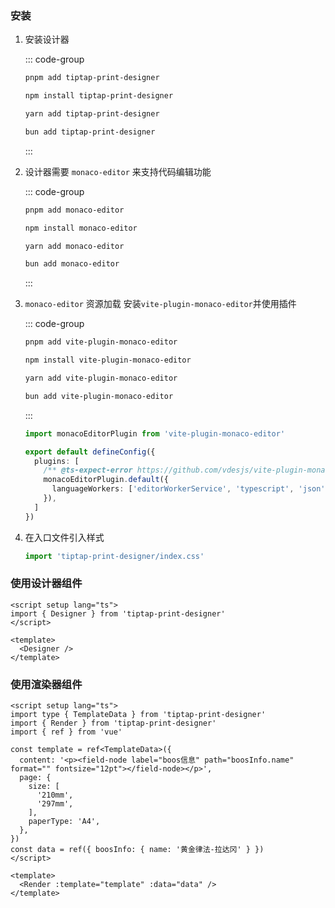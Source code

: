 ### 安装

1. 安装设计器

   ::: code-group

   ```sh [pnpm]
   pnpm add tiptap-print-designer
   ```

   ```sh [npm]
   npm install tiptap-print-designer
   ```

   ```sh [yarn]
   yarn add tiptap-print-designer
   ```

   ```sh [bun]
   bun add tiptap-print-designer
   ```

   :::

2. 设计器需要 `monaco-editor` 来支持代码编辑功能

   ::: code-group

   ```sh [pnpm]
   pnpm add monaco-editor
   ```

   ```sh [npm]
   npm install monaco-editor
   ```

   ```sh [yarn]
   yarn add monaco-editor
   ```

   ```sh [bun]
   bun add monaco-editor
   ```

   :::

3. `monaco-editor` 资源加载 安装`vite-plugin-monaco-editor`并使用插件

   ::: code-group

   ```sh [pnpm]
   pnpm add vite-plugin-monaco-editor
   ```

   ```sh [npm]
   npm install vite-plugin-monaco-editor
   ```

   ```sh [yarn]
   yarn add vite-plugin-monaco-editor
   ```

   ```sh [bun]
   bun add vite-plugin-monaco-editor
   ```

   :::

   ```ts [vite.config.ts]
   import monacoEditorPlugin from 'vite-plugin-monaco-editor'

   export default defineConfig({
     plugins: [
       /** @ts-expect-error https://github.com/vdesjs/vite-plugin-monaco-editor/issues/21 */
       monacoEditorPlugin.default({
         languageWorkers: ['editorWorkerService', 'typescript', 'json', 'html'],
       }),
     ]
   })
   ```

4. 在入口文件引入样式

   ```ts [main.ts]
   import 'tiptap-print-designer/index.css'
   ```

### 使用设计器组件

```vue [Vue]
<script setup lang="ts">
import { Designer } from 'tiptap-print-designer'
</script>

<template>
  <Designer />
</template>
```

### 使用渲染器组件

```vue [Vue]
<script setup lang="ts">
import type { TemplateData } from 'tiptap-print-designer'
import { Render } from 'tiptap-print-designer'
import { ref } from 'vue'

const template = ref<TemplateData>({
  content: '<p><field-node label="boos信息" path="boosInfo.name" format="" fontsize="12pt"></field-node></p>',
  page: {
    size: [
      '210mm',
      '297mm',
    ],
    paperType: 'A4',
  },
})
const data = ref({ boosInfo: { name: '黄金律法-拉达冈' } })
</script>

<template>
  <Render :template="template" :data="data" />
</template>
```

